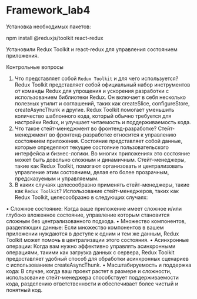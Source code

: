 # Framework_lab4

Установка необходимых пакетов:

npm install @reduxjs/toolkit react-redux

Установили Redux Toolkit и react-redux для управления состоянием приложения.

Контрольные вопросы
1.	Что представляет собой `Redux Toolkit` и для чего используется?
Redux Toolkit представляет собой официальный набор инструментов от команды Redux для упрощения и ускорения разработки с использованием библиотеки Redux. Он включает в себя несколько полезных утилит и соглашений, таких как createSlice, configureStore, createAsyncThunk и другие. Redux Toolkit помогает уменьшить количество шаблонного кода, который обычно требуется для настройки Redux, и улучшает читаемость и поддерживаемость кода.
2.	Что такое стейт-менеджмент во фронтенд-разработке?
Стейт-менеджмент во фронтенд-разработке относится к управлению состоянием приложения. Состояние представляет собой данные, которые определяют текущее состояние пользовательского интерфейса и бизнес-логики. Во многих приложениях это состояние может быть довольно сложным и динамичным. Стейт-менеджеры, такие как Redux Toolkit, помогают организовать и централизовать управление этим состоянием, делая его более прозрачным, предсказуемым и управляемым.
3.	В каких случаях целесообразно применять стейт-менеджеры, такие как `Redux Toolkit`?
Использование стейт-менеджеров, таких как Redux Toolkit, целесообразно в следующих случаях:

•	Сложное состояние: Когда ваше приложение имеет сложное и/или глубоко вложенное состояние, управление которым становится сложным без централизованного подхода.
•	Множество компонентов, разделяющих данные: Если множество компонентов в вашем приложении нуждаются в доступе к одним и тем же данным, Redux Toolkit может помочь в централизации этого состояния.
•	Асинхронные операции: Когда вам нужно эффективно управлять асинхронными операциями, такими как загрузка данных с сервера, Redux Toolkit предоставляет удобный способ для обработки асинхронных сценариев с использованием createAsyncThunk.
•	Масштабируемость и поддержка кода: В случае, когда ваш проект растет в размере и сложности, использование стейт-менеджера способствует поддерживаемости кода, разделению ответственности и обеспечивает более чистый и понятный код.
